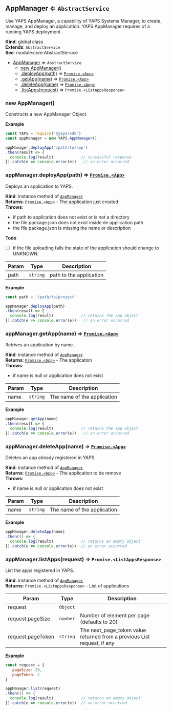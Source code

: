 <a name="AppManager"></a>

## AppManager ⇐ <code>AbstractService</code>
Use YAPS AppManager, a capability of YAPS Systems Manager,
to create, manage, and deploy an application. YAPS AppManager requires of a
running YAPS deployment.

**Kind**: global class  
**Extends**: <code>AbstractService</code>  
**See**: module:core:AbstractService  

* [AppManager](#AppManager) ⇐ <code>AbstractService</code>
    * [new AppManager()](#new_AppManager_new)
    * [.deployApp(path)](#AppManager+deployApp) ⇒ [<code>Promise.&lt;App&gt;</code>](#App)
    * [.getApp(name)](#AppManager+getApp) ⇒ [<code>Promise.&lt;App&gt;</code>](#App)
    * [.deleteApp(name)](#AppManager+deleteApp) ⇒ [<code>Promise.&lt;App&gt;</code>](#App)
    * [.listApps(request)](#AppManager+listApps) ⇒ <code>Promise.&lt;ListAppsResponse&gt;</code>

<a name="new_AppManager_new"></a>

### new AppManager()
Constructs a new AppManager Object.

**Example**  
```js
const YAPS = require('@yaps/sdk')
const appManager = new YAPS.AppManager()

appManager.deployApp('/path/to/app')
.then(result => {
  console.log(result)            // successful response
}).catch(e => console.error(e))   // an error occurred
```
<a name="AppManager+deployApp"></a>

### appManager.deployApp(path) ⇒ [<code>Promise.&lt;App&gt;</code>](#App)
Deploys an application to YAPS.

**Kind**: instance method of [<code>AppManager</code>](#AppManager)  
**Returns**: [<code>Promise.&lt;App&gt;</code>](#App) - The application just created  
**Throws**:

- if path to application does not exist or is not a directory
- the file package.json does not exist inside de application path
- the file package.json is missing the name or description

**Todo**

- [ ] if the file uploading fails the state of the application should
change to UNKNOWN.


| Param | Type | Description |
| --- | --- | --- |
| path | <code>string</code> | path to the application |

**Example**  
```js
const path = '/path/to/project'

appManager.deployApp(path)
.then(result => {
  console.log(result)            // returns the app object
}).catch(e => console.error(e))   // an error occurred
```
<a name="AppManager+getApp"></a>

### appManager.getApp(name) ⇒ [<code>Promise.&lt;App&gt;</code>](#App)
Retrives an application by name.

**Kind**: instance method of [<code>AppManager</code>](#AppManager)  
**Returns**: [<code>Promise.&lt;App&gt;</code>](#App) - The application  
**Throws**:

- if name is null or application does not exist


| Param | Type | Description |
| --- | --- | --- |
| name | <code>string</code> | The name of the application |

**Example**  
```js
appManager.getApp(name)
.then(result => {
  console.log(result)            // returns the app object
}).catch(e => console.error(e))   // an error occurred
```
<a name="AppManager+deleteApp"></a>

### appManager.deleteApp(name) ⇒ [<code>Promise.&lt;App&gt;</code>](#App)
Deletes an app already registered in YAPS.

**Kind**: instance method of [<code>AppManager</code>](#AppManager)  
**Returns**: [<code>Promise.&lt;App&gt;</code>](#App) - The application to be remove  
**Throws**:

- if name is null or application does not exist


| Param | Type | Description |
| --- | --- | --- |
| name | <code>string</code> | The name of the application |

**Example**  
```js
appManager.deleteApp(name)
.then(() => {
  console.log(result)            // returns an empty object
}).catch(e => console.error(e))  // an error occurred
```
<a name="AppManager+listApps"></a>

### appManager.listApps(request) ⇒ <code>Promise.&lt;ListAppsResponse&gt;</code>
List the apps registered in YAPS.

**Kind**: instance method of [<code>AppManager</code>](#AppManager)  
**Returns**: <code>Promise.&lt;ListAppsResponse&gt;</code> - List of applications  

| Param | Type | Description |
| --- | --- | --- |
| request | <code>Object</code> |  |
| request.pageSize | <code>number</code> | Number of element per page (defaults to 20) |
| request.pageToken | <code>string</code> | The next_page_token value returned from a previous List request, if any |

**Example**  
```js
const request = {
   pageSize: 20,
   pageToken: 2
}

appManager.list(request)
.then(() => {
  console.log(result)            // returns an empty object
}).catch(e => console.error(e))  // an error occurred
```
